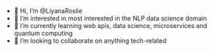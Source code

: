- 👋 Hi, I’m @LiyanaRoslie
- 👀 I’m interested in most interested in the NLP data science domain
- 🌱 I’m currently learning web apis, data science, microservices and quantum computing
- 💞️ I’m looking to collaborate on anything tech-related

<!---
- 📫 How to reach me ...
LiyanaRoslie/LiyanaRoslie is a ✨ special ✨ repository because its `README.md` (this file) appears on your GitHub profile.
You can click the Preview link to take a look at your changes.
--->
